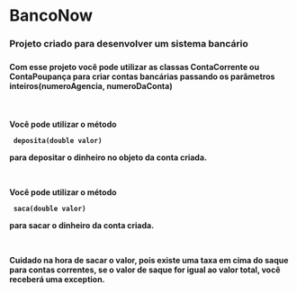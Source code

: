 # BancoNow



<h3>Projeto criado para desenvolver um sistema bancário<h3>
  
<h4>Com esse projeto você pode utilizar as classas ContaCorrente ou ContaPoupança para criar contas bancárias passando os parâmetros inteiros(numeroAgencia, numeroDaConta) <h4>
  
  <br>
  
  <p>Você pode utilizar o método<p>
  
     deposita(double valor)
  
  para depositar o dinheiro no objeto da conta criada.<p>
  
  <br>
   <p>Você pode utilizar o método<p>
    
     saca(double valor)
    
   <p>para sacar o dinheiro da conta criada.<p>
    <br>
    
   <p>Cuidado na hora de sacar o valor, pois existe uma taxa em cima do saque para contas correntes, se o valor de saque for igual ao valor total, você receberá uma exception.<p>
    
    
